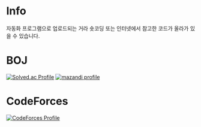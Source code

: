 # Info
자동화 프로그램으로 업로드되는 거라 숏코딩 또는 인터넷에서 참고한 코드가 올라가 있을 수 있습니다.
 
# BOJ
[![Solved.ac Profile](http://mazassumnida.wtf/api/v2/generate_badge?boj=kimryungyo)](https://solved.ac/kimryungyo/)
[![mazandi profile](http://mazandi.herokuapp.com/api?handle=kimryungyo&theme=cold)](https://solved.ac/profile/kimryungyo)

# CodeForces
[![CodeForces Profile](https://cf.leed.at?id=kimryungyo)](https://codeforces.com/profile/{kimryungyo)
